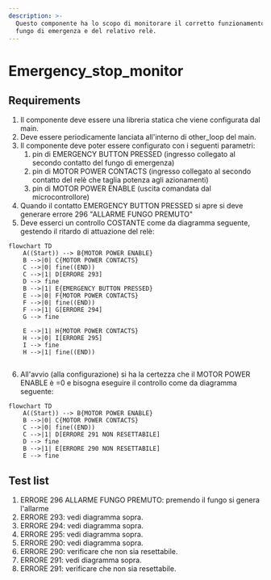 ```yaml
---
description: >-
  Questo componente ha lo scopo di monitorare il corretto funzionamento del
  fungo di emergenza e del relativo relè.
---
```


# Emergency\_stop\_monitor

## Requirements

1. Il componente deve essere una libreria statica che viene configurata dal main.
2. Deve essere periodicamente lanciata all'interno di other\_loop del main.
3. Il componente deve poter essere configurato con i seguenti parametri:
   1. pin di EMERGENCY BUTTON PRESSED (ingresso collegato al secondo contatto del fungo di emergenza)
   2. pin di MOTOR POWER CONTACTS (ingresso collegato al secondo contatto del relè che taglia potenza agli azionamenti)
   3. pin di MOTOR POWER ENABLE (uscita comandata dal microcontrollore)
4. Quando il contatto EMERGENCY BUTTON PRESSED si apre si deve generare errore 296 "ALLARME FUNGO PREMUTO"&#x20;
5. Deve esserci un controllo COSTANTE come da diagramma seguente, gestendo il ritardo di attuazione del relè:

```mermaid
flowchart TD
    A((Start)) --> B{MOTOR POWER ENABLE}
    B -->|0| C{MOTOR POWER CONTACTS}
    C -->|0| fine((END))
    C -->|1| D[ERRORE 293]
    D --> fine
    B -->|1| E{EMERGENCY BUTTON PRESSED}
    E -->|0| F{MOTOR POWER CONTACTS}
    F -->|0| fine((END))
    F -->|1| G[ERRORE 294]
    G --> fine

    E -->|1| H{MOTOR POWER CONTACTS}
    H -->|0| I[ERRORE 295]
    I --> fine
    H -->|1| fine((END))
    

```

6. All'avvio (alla configurazione) si ha la certezza che il MOTOR POWER ENABLE è =0 e bisogna eseguire il controllo come da diagramma seguente:

```mermaid
flowchart TD
    A((Start)) --> B{MOTOR POWER ENABLE}
    B -->|0| C{MOTOR POWER CONTACTS}
    C -->|0| fine((END))
    C -->|1| D[ERRORE 291 NON RESETTABILE]
    D --> fine
    B -->|1| E[ERRORE 290 NON RESETTABILE]
    E --> fine
```

## Test list

1. ERRORE 296 ALLARME FUNGO PREMUTO: premendo il fungo si genera l'allarme
2. ERRORE 293: vedi diagramma sopra.
3. ERRORE 294:  vedi diagramma sopra.
4. ERRORE 295:  vedi diagramma sopra.
5. ERRORE 290:  vedi diagramma sopra.
6. ERRORE 290:  verificare che non sia resettabile.
7. ERRORE 291:  vedi diagramma sopra.
8. ERRORE 291:  verificare che non sia resettabile.
